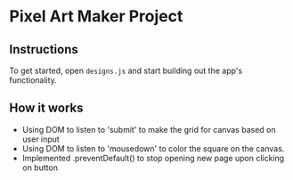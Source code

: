# Pixel Art Maker Project

## Instructions

To get started, open `designs.js` and start building out the app's functionality.

## How it works

* Using DOM to listen to 'submit' to make the grid for canvas based on user input
* Using DOM to listen to 'mousedown' to color the square on the canvas.
* Implemented .preventDefault() to stop opening new page upon clicking on button
